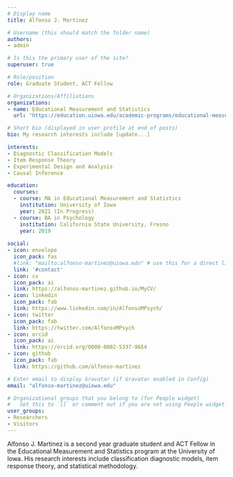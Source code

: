 ```yaml
---
# Display name
title: Alfonso J. Martinez

# Username (this should match the folder name)
authors:
- admin

# Is this the primary user of the site?
superuser: true

# Role/position
role: Graduate Student, ACT Fellow

# Organizations/Affiliations
organizations:
- name: Educational Measurement and Statistics
  url: "https://education.uiowa.edu/academic-programs/educational-measurement-and-statistics"

# Short bio (displayed in user profile at end of posts)
bio: My research interests include [update...]

interests:
- Diagnostic Classification Models
- Item Response Theory
- Experimental Design and Analysis
- Causal Inference

education:
  courses:
  - course: MA in Educational Measurement and Statistics
    institution: University of Iowa
    year: 2021 (In Progress)
  - course: BA in Psychology
    institution: California State University, Fresno
    year: 2019
    
social:
- icon: envelope
  icon_pack: fas
  #link: "mailto:alfonso-martinez@uiowa.edu" # use this for a direct link
  link: '#contact'
- icon: cv
  icon_pack: ai
  link: https://alfonso-martinez.github.io/MyCV/
- icon: linkedin
  icon_pack: fab
  link: https://www.linkedin.com/in/AlfonsoMPsych/
- icon: twitter
  icon_pack: fab
  link: https://twitter.com/AlfonsoMPsych
- icon: orcid
  icon_pack: ai
  link: https://orcid.org/0000-0002-5337-9654
- icon: github
  icon_pack: fab
  link: https://github.com/alfonso-martinez

# Enter email to display Gravatar (if Gravatar enabled in Config)
email: "alfonso-martinez@uiowa.edu"

# Organizational groups that you belong to (for People widget)
#   Set this to `[]` or comment out if you are not using People widget.
user_groups:
- Researchers
- Visitors
---
```


Alfonso J. Martinez is a second year graduate student and ACT Fellow in the Educational Measurement and Statistics program at the University of Iowa. His research interests include classification diagnostic models, item response theory, and statistical methodology. 
